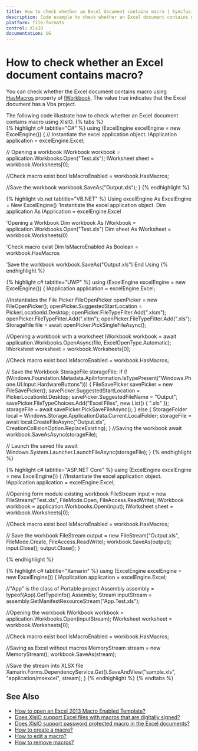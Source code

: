 ```yaml
---
title: How to check whether an Excel document contains macro | Syncfusion
description: Code example to check whether an Excel document contains macro using Syncfusion .NET Excel library (XlsIO).
platform: file-formats
control: XlsIO
documentation: UG
---
```


# How to check whether an Excel document contains macro?
You can check whether the Excel document contains macro using [HasMacros](https://help.syncfusion.com/cr/file-formats/Syncfusion.XlsIO.IWorkbook.html#Syncfusion_XlsIO_IWorkbook_HasMacros) property of [IWorkbook](https://help.syncfusion.com/cr/file-formats/Syncfusion.XlsIO.IWorkbook.html). The value true indicates that the Excel document has a Vba project.

The following code illustrate how to check whether an Excel document contains macro using XlsIO.
{% tabs %}  
{% highlight c# tabtitle="C#" %}
using (ExcelEngine excelEngine = new ExcelEngine())
{
  // Instantiate the excel application object.
  IApplication application = excelEngine.Excel;

  // Opening a workbook
  IWorkbook workbook = application.Workbooks.Open("Test.xls");
  IWorksheet sheet = workbook.Worksheets[0];

  //Check macro exist
  bool IsMacroEnabled = workbook.HasMacros;        

  //Save the workbook
  workbook.SaveAs("Output.xls");
}
{% endhighlight %}

{% highlight vb.net tabtitle="VB.NET" %}
Using excelEngine As ExcelEngine = New ExcelEngine()
  'Instantiate the excel application object.
  Dim application As IApplication = excelEngine.Excel

  'Opening a Workbook
  Dim workbook As IWorkbook = application.Workbooks.Open("Test.xls")
  Dim sheet As IWorksheet = workbook.Worksheets(0)

  'Check macro exist
  Dim IsMacroEnabled As Boolean = workbook.HasMacros            

  ‘Save the workbook 
  workbook.SaveAs("Output.xls")
End Using
{% endhighlight %}

{% highlight c# tabtitle="UWP" %}
using (ExcelEngine excelEngine = new ExcelEngine())
{
  IApplication application = excelEngine.Excel;

  //Instantiates the File Picker
  FileOpenPicker openPicker = new FileOpenPicker();
  openPicker.SuggestedStartLocation = PickerLocationId.Desktop;
  openPicker.FileTypeFilter.Add(".xlsm");
  openPicker.FileTypeFilter.Add(".xltm");
  openPicker.FileTypeFilter.Add(".xls");
  StorageFile file = await openPicker.PickSingleFileAsync();

  //Opening a workbook with a worksheet
  IWorkbook workbook = await application.Workbooks.OpenAsync(file, ExcelOpenType.Automatic);
  IWorksheet worksheet = workbook.Worksheets[0];

  //Check macro exist
  bool IsMacroEnabled = workbook.HasMacros;   

  // Save the Workbook
  StorageFile storageFile;
  if (!(Windows.Foundation.Metadata.ApiInformation.IsTypePresent("Windows.Phone.UI.Input.HardwareButtons")))
  {
    FileSavePicker savePicker = new FileSavePicker();
    savePicker.SuggestedStartLocation = PickerLocationId.Desktop;
    savePicker.SuggestedFileName = "Output";
    savePicker.FileTypeChoices.Add("Excel Files", new List<string>() { ".xls" });
    storageFile = await savePicker.PickSaveFileAsync();
  }
  else
  {
    StorageFolder local = Windows.Storage.ApplicationData.Current.LocalFolder;
    storageFile = await local.CreateFileAsync("Output.xls", CreationCollisionOption.ReplaceExisting);
  }
  //Saving the workbook
  await workbook.SaveAsAsync(storageFile);

  // Launch the saved file
  await Windows.System.Launcher.LaunchFileAsync(storageFile);
}
{% endhighlight %}

{% highlight c# tabtitle="ASP.NET Core" %}
using (ExcelEngine excelEngine = new ExcelEngine())
{
  //Instantiate the excel application object.
  IApplication application = excelEngine.Excel;

  //Opening form module existing workbook
  FileStream input = new FileStream("Test.xls", FileMode.Open, FileAccess.ReadWrite);
  IWorkbook workbook = application.Workbooks.Open(input);
  IWorksheet sheet = workbook.Worksheets[0];

  //Check macro exist
  bool IsMacroEnabled = workbook.HasMacros;     

  // Save the workbook
  FileStream output = new FileStream("Output.xls", FileMode.Create, FileAccess.ReadWrite);
  workbook.SaveAs(output);
  input.Close();
  output.Close();
}

{% endhighlight %}

{% highlight c# tabtitle="Xamarin" %}
using (ExcelEngine excelEngine = new ExcelEngine())
{
  IApplication application = excelEngine.Excel;

  //"App" is the class of Portable project
  Assembly assembly = typeof(App).GetTypeInfo().Assembly;
  Stream inputStream = assembly.GetManifestResourceStream("App.Test.xls");

  //Opening the workbook
  IWorkbook workbook = application.Workbooks.Open(inputStream);
  IWorksheet worksheet = workbook.Worksheets[0];

  //Check macro exist
  bool IsMacroEnabled = workbook.HasMacros;     

  //Saving as Excel without macros
  MemoryStream stream = new MemoryStream();
  workbook.SaveAs(stream);

  //Save the stream into XLSX file
  Xamarin.Forms.DependencyService.Get<ISave>().SaveAndView("sample.xls", "application/msexcel", stream);
}
{% endhighlight %}
{% endtabs %}   

## See Also

* [How to open an Excel 2013 Macro Enabled Template?](how-to-open-an-excel-2013-macro-enabled-template)
* [Does XlsIO support Excel files with macros that are digitally signed?](does-xlsio-support-excel-files-with-macros-that-are-digitally-signed)
* [Does XlsIO support password protected macro in the Excel documents?](does-xlsio-support-password-protected-macro-in-the-excel-documents)
* [How to create a macro?](https://help.syncfusion.com/file-formats/xlsio/working-with-macros#creating-a-macro)
* [How to edit a macro?](https://help.syncfusion.com/file-formats/xlsio/working-with-macros#editing-a-macro)
* [How to remove macros?](https://help.syncfusion.com/file-formats/xlsio/working-with-macros#removing-macros)

